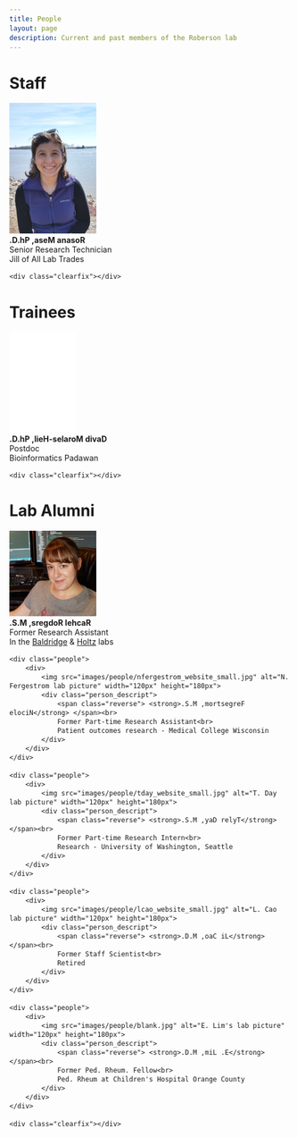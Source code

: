 ```yaml
---
title: People
layout: page
description: Current and past members of the Roberson lab
---
```


<div id="maintext">

<div class="gallery_container">
<h1 id="h1nopad">Staff</h1>
	<div class="people">
		<div>
			<img src="images/people/rmesa_website_small.jpg" alt="R. Mesa lab picture" width="156px" height="234px">
			<div class="person_descript">
				<span class="reverse"> <strong>.D.hP ,aseM anasoR</strong></span><br>
				Senior Research Technician<br>
				Jill of All Lab Trades
			</div>
		</div>
	</div>

	<div class="clearfix"></div>

<h1 id="h1nopad">Trainees</h1>
	<div class="people">
		<div>
			<img src="images/people/blank.jpg" alt="D. Morales-Heil lab picture" width="120px" height="180px">
			<div class="person_descript">
				<span class="reverse"> <strong>.D.hP ,lieH-selaroM divaD</strong> </span><br>
				Postdoc<br>
				Bioinformatics Padawan
			</div>
		</div>
	</div>
	
	<div class="clearfix"></div>

<!--
<br>
<h1 id="h1nopad" class="center">Bio&#91;informatics&#124;statistics&#93; Masters Trainees</h1>
-->

<h1 id="h1nopad">Lab Alumni</h1>
	<div class="people">
		<div>
			<img src="images/people/rrodgers_website_small.jpg" alt="R. Rodgers lab picture" width="156px" height="153px">
			<div class="person_descript">
				<span class="reverse"> <strong>.S.M ,sregdoR lehcaR</strong></span><br>
				Former Research Assistant<br>
				In the <a href="https://baldridgelab.wustl.edu/">Baldridge</a> & <a href="http://research.peds.wustl.edu/labs/holtz_l/">Holtz</a> labs
			</div>
		</div>
	</div>

	<div class="people">
		<div>
			<img src="images/people/nfergestrom_website_small.jpg" alt="N. Fergestrom lab picture" width="120px" height="180px">
			<div class="person_descript">
				<span class="reverse"> <strong>.S.M ,mortsegreF elociN</strong> </span><br>
				Former Part-time Research Assistant<br>
				Patient outcomes research - Medical College Wisconsin
			</div>
		</div>
	</div>

	<div class="people">
		<div>
			<img src="images/people/tday_website_small.jpg" alt="T. Day lab picture" width="120px" height="180px">
			<div class="person_descript">
				<span class="reverse"> <strong>.S.M ,yaD relyT</strong></span><br>
				Former Part-time Research Intern<br>
				Research - University of Washington, Seattle
			</div>
		</div>
	</div>

	<div class="people">
		<div>
			<img src="images/people/lcao_website_small.jpg" alt="L. Cao lab picture" width="120px" height="180px">
			<div class="person_descript">
				<span class="reverse"> <strong>.D.M ,oaC iL</strong> </span><br>
				Former Staff Scientist<br>
				Retired
			</div>
		</div>
	</div>

	<div class="people">
		<div>
			<img src="images/people/blank.jpg" alt="E. Lim's lab picture" width="120px" height="180px">
			<div class="person_descript">
				<span class="reverse"> <strong>.D.M ,miL .E</strong></span><br>
				Former Ped. Rheum. Fellow<br>
				Ped. Rheum at Children's Hospital Orange County
			</div>
		</div>
	</div>

	<div class="clearfix"></div>
</div>

</div>
